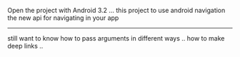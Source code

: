 Open the project with Android 3.2 ...
this project to use android navigation the new api for navigating in your app

-------------
still want to know
how to pass arguments in different ways ..
how to make deep links ..